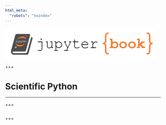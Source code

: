 ```yaml
---
html_meta:
  "robots": "noindex"
---
```


![](../logo.png)

+++

# Scientific Python
<hr>

+++

```{tableofcontents}
```

+++
